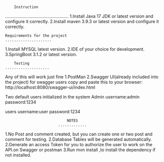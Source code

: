 		Instruction 
...................................................
1.Install Java 17 JDK  or latest version and configure it correctly.
2.Install maven 3.9.3 or latest version and configure it correctly.

	Requirements for the project
	.....................
1.Install MYSQL latest version.
2.IDE of your choice for development.
3.SpringBoot 3.1.2 or latest version.


		Testing
	....................
Any of this will work just fine
1.PostMan 
2.Swagger UI(already included into the project) 
for swagger users copy and paste this to your browser: http://localhost:8080/swagger-ui/index.html


Two default users initialized in the system
Admin
username:admin
password:1234

users
username:user
password:1234


								NOTES
							.............
1.No Post and comment created, but you can create one or two  post and comment for testing.
2.Database Tables will be generated automatically.
2.Generate an access Token for you to authorize  the user to work on the API.on Swagger or postman
3.Run mvn install ,to install the dependency if not installed.






